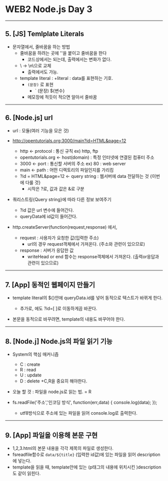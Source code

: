 
# WEB2 Node.js Day 3

- - -

## 5.  [JS] Temlplate Literals

+ 문자열에서, 줄바꿈을 하는 방법
	+ 줄바꿈을 하려는 곳에 '\'을 붙이고 줄바꿈을 한다
		+ 코드상에서는 되는데, 출력에서는 변화가 없다.
	+ \ -> \n\으로 교체
		+ 출력에서도 가능.
	+ template literal : 
		+literal : data를 표현하는 기호.
		+ ` (문장) ` 로 표현
			+ ` (문장) ${변수} 
		+ 메모장에 적듯이 적으면 알아서 줄바꿈


- - -


## 6. [Node.js] url
+ url : 모듈(여러 기능을 모은 것)

+ http://opentutorials.org:3000/main?id=HTML&page=12
	+ http <- protocol : 통신 규칙  ex) http, ftp
	+ opentutorials.org <- host(domain) : 특정 인터넷에 연결된 컴퓨터 주소
	+ 3000 <- port : 통신할 서버의 주소  ex) 80 : web server
	+ main <- path : 어떤 디렉토리의 파일인지를 가리킴
	+ ?id = HTML&page=12 <- query string : 웹서버에 data 전달하는 것 {이번에 다룰 것}
		+ 시작은 ?로, 값과 값은 &로 구분

+ 쿼리스트링{Query string}에 따라 다른 정보 보여주기
	+ ?id 값은 url 변수에 들어간다.
	+ queryData에 id값이 들어간다.
	
+ http.createServer(function(request,response) 에서,
	+ request : 사용자가 요청한 값(입력한 주소)
		+ url의 경우 request객체에서 가져온다. (주소와 관련이 있으므로)
	+ response : 서버가 응답한 값
		+ writeHead or end 함수는 response객체에서 가져온다. (출력or응답과 관련이 있으므로)


- - -


## 7. [App] 동적인 웹페이지 만들기
+ template literal의 ${}안에 queryData.id를 넣어 동적으로 텍스트가 바뀌게 한다.
	+ 추가로, <a>에도 ?id=[  ]로 이동하게끔 바꾼다.

+ 본문을 동적으로 바꾸려면, template의 내용도 바꾸어야 한다.




- - -
## 8. [Node.j] Node.js의 파일 읽기 기능
+ System의 핵심 매커니즘
	+ C : create
	+ R : read
	+ U : update
	+ D : delete
		+C,R을 중요히 해야한다.

+ 오늘 할 것 : 파일을 node.js로 읽는 법.  = R

+ fs.readFile('주소','인코딩 방식', function(err,data) {
	console.log(data);
});
	+ utf8방식으로 주소에 있는 파일을 읽어 console.log로 출력한다.


- - -

## 9. [App] 파일을 이용해 본문 구현

+ 1,2,3.html의 본문 내용을 각각 제목의 파일로 생성한다.
+ fsreadfile함수로 `data/${title}` (입력한 id값)에 있는 파일을 읽어 description에 넣는다.
+ template을 읽을 때, template안에 있는 (p태그의 내용에 위치시킨 )description도 같이 읽힌다.
